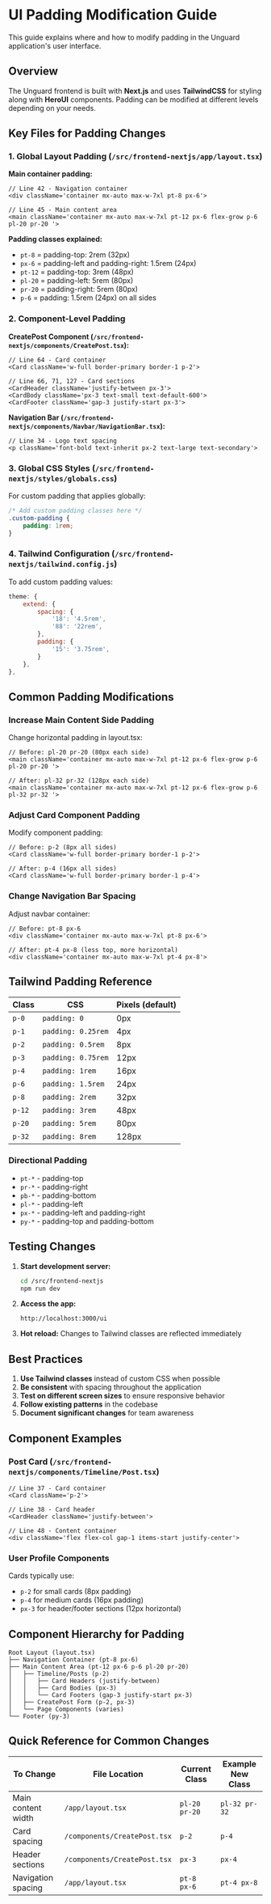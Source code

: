 # UI Padding Modification Guide

This guide explains where and how to modify padding in the Unguard application's user interface.

## Overview

The Unguard frontend is built with **Next.js** and uses **TailwindCSS** for styling along with **HeroUI** components. Padding can be modified at different levels depending on your needs.

## Key Files for Padding Changes

### 1. Global Layout Padding (`/src/frontend-nextjs/app/layout.tsx`)

**Main container padding:**
```tsx
// Line 42 - Navigation container
<div className='container mx-auto max-w-7xl pt-8 px-6'>

// Line 45 - Main content area  
<main className='container mx-auto max-w-7xl pt-12 px-6 flex-grow p-6 pl-20 pr-20 '>
```

**Padding classes explained:**
- `pt-8` = padding-top: 2rem (32px)
- `px-6` = padding-left and padding-right: 1.5rem (24px) 
- `pt-12` = padding-top: 3rem (48px)
- `pl-20` = padding-left: 5rem (80px)
- `pr-20` = padding-right: 5rem (80px)
- `p-6` = padding: 1.5rem (24px) on all sides

### 2. Component-Level Padding

**CreatePost Component (`/src/frontend-nextjs/components/CreatePost.tsx`):**
```tsx
// Line 64 - Card container
<Card className='w-full border-primary border-1 p-2'>

// Line 66, 71, 127 - Card sections
<CardHeader className='justify-between px-3'>
<CardBody className='px-3 text-small text-default-600'>
<CardFooter className='gap-3 justify-start px-3'>
```

**Navigation Bar (`/src/frontend-nextjs/components/Navbar/NavigationBar.tsx`):**
```tsx
// Line 34 - Logo text spacing
<p className='font-bold text-inherit px-2 text-large text-secondary'>
```

### 3. Global CSS Styles (`/src/frontend-nextjs/styles/globals.css`)

For custom padding that applies globally:
```css
/* Add custom padding classes here */
.custom-padding {
    padding: 1rem;
}
```

### 4. Tailwind Configuration (`/src/frontend-nextjs/tailwind.config.js`)

To add custom padding values:
```javascript
theme: {
    extend: {
        spacing: {
            '18': '4.5rem',
            '88': '22rem',
        },
        padding: {
            '15': '3.75rem',
        }
    },
},
```

## Common Padding Modifications

### Increase Main Content Side Padding
Change horizontal padding in layout.tsx:
```tsx
// Before: pl-20 pr-20 (80px each side)
<main className='container mx-auto max-w-7xl pt-12 px-6 flex-grow p-6 pl-20 pr-20 '>

// After: pl-32 pr-32 (128px each side)  
<main className='container mx-auto max-w-7xl pt-12 px-6 flex-grow p-6 pl-32 pr-32 '>
```

### Adjust Card Component Padding
Modify component padding:
```tsx
// Before: p-2 (8px all sides)
<Card className='w-full border-primary border-1 p-2'>

// After: p-4 (16px all sides)
<Card className='w-full border-primary border-1 p-4'>
```

### Change Navigation Bar Spacing
Adjust navbar container:
```tsx
// Before: pt-8 px-6 
<div className='container mx-auto max-w-7xl pt-8 px-6'>

// After: pt-4 px-8 (less top, more horizontal)
<div className='container mx-auto max-w-7xl pt-4 px-8'>
```

## Tailwind Padding Reference

| Class | CSS | Pixels (default) |
|-------|-----|------------------|
| `p-0` | `padding: 0` | 0px |
| `p-1` | `padding: 0.25rem` | 4px |
| `p-2` | `padding: 0.5rem` | 8px |
| `p-3` | `padding: 0.75rem` | 12px |
| `p-4` | `padding: 1rem` | 16px |
| `p-6` | `padding: 1.5rem` | 24px |
| `p-8` | `padding: 2rem` | 32px |
| `p-12` | `padding: 3rem` | 48px |
| `p-20` | `padding: 5rem` | 80px |
| `p-32` | `padding: 8rem` | 128px |

### Directional Padding
- `pt-*` - padding-top
- `pr-*` - padding-right  
- `pb-*` - padding-bottom
- `pl-*` - padding-left
- `px-*` - padding-left and padding-right
- `py-*` - padding-top and padding-bottom

## Testing Changes

1. **Start development server:**
   ```bash
   cd /src/frontend-nextjs
   npm run dev
   ```

2. **Access the app:**
   ```
   http://localhost:3000/ui
   ```

3. **Hot reload:** Changes to Tailwind classes are reflected immediately

## Best Practices

1. **Use Tailwind classes** instead of custom CSS when possible
2. **Be consistent** with spacing throughout the application
3. **Test on different screen sizes** to ensure responsive behavior
4. **Follow existing patterns** in the codebase
5. **Document significant changes** for team awareness

## Component Examples

### Post Card (`/src/frontend-nextjs/components/Timeline/Post.tsx`)
```tsx
// Line 37 - Card container
<Card className='p-2'>

// Line 38 - Card header
<CardHeader className='justify-between'>

// Line 48 - Content container  
<div className='flex flex-col gap-1 items-start justify-center'>
```

### User Profile Components
Cards typically use:
- `p-2` for small cards (8px padding)
- `p-4` for medium cards (16px padding) 
- `px-3` for header/footer sections (12px horizontal)

## Component Hierarchy for Padding

```
Root Layout (layout.tsx)
├── Navigation Container (pt-8 px-6)
├── Main Content Area (pt-12 px-6 p-6 pl-20 pr-20)
│   ├── Timeline/Posts (p-2)
│   │   ├── Card Headers (justify-between)
│   │   ├── Card Bodies (px-3)
│   │   └── Card Footers (gap-3 justify-start px-3)
│   ├── CreatePost Form (p-2, px-3)
│   └── Page Components (varies)
└── Footer (py-3)
```

## Quick Reference for Common Changes

| To Change | File Location | Current Class | Example New Class |
|-----------|---------------|---------------|-------------------|
| Main content width | `/app/layout.tsx` | `pl-20 pr-20` | `pl-32 pr-32` |
| Card spacing | `/components/CreatePost.tsx` | `p-2` | `p-4` |
| Header sections | `/components/CreatePost.tsx` | `px-3` | `px-4` |
| Navigation spacing | `/app/layout.tsx` | `pt-8 px-6` | `pt-4 px-8` |